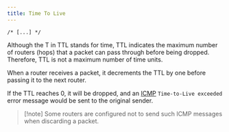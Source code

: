 ```yaml
---
title: Time To Live
---
```


`/* [...] */`

Although the T in TTL stands for time, TTL indicates the maximum number of routers (hops) that a packet can pass through before being dropped. Therefore, TTL is not a maximum number of time units.

When a router receives a packet, it decrements the TTL by one before passing it to the next router.

If the TTL reaches 0, it will be dropped, and an [ICMP](/knowledge/OffSec/glossary/ICMP.md) `Time-to-Live exceeded` error message would be sent to the original sender.

> [!note] Some routers are configured not to send such ICMP messages when discarding a packet.
